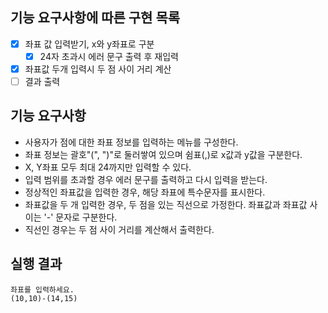 ## 기능 요구사항에 따른 구현 목록

- [x] 좌표 값 입력받기, x와 y좌표로 구분
    - [x] 24자 초과시 에러 문구 출력 후 재입력
- [x] 좌표값 두개 입력시 두 점 사이 거리 계산
- [ ] 결과 출력

## 기능 요구사항

- 사용자가 점에 대한 좌표 정보를 입력하는 메뉴를 구성한다.
- 좌표 정보는 괄호"(", ")"로 둘러쌓여 있으며 쉼표(,)로 x값과 y값을 구분한다.
- X, Y좌표 모두 최대 24까지만 입력할 수 있다.
- 입력 범위를 초과할 경우 에러 문구를 출력하고 다시 입력을 받는다.
- 정상적인 좌표값을 입력한 경우, 해당 좌표에 특수문자를 표시한다.
- 좌표값을 두 개 입력한 경우, 두 점을 있는 직선으로 가정한다. 좌표값과 좌표값 사이는 '-' 문자로 구분한다.
- 직선인 경우는 두 점 사이 거리를 계산해서 출력한다.

## 실행 결과

```
좌표를 입력하세요.
(10,10)-(14,15)

```